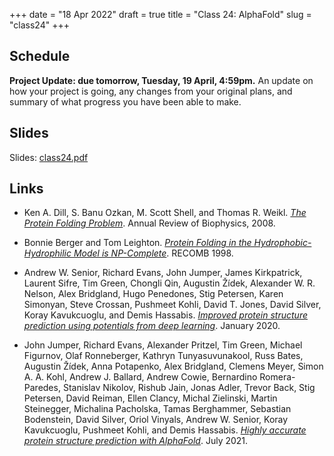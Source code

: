 +++
date = "18 Apr 2022"
draft = true
title = "Class 24: AlphaFold"
slug = "class24"
+++

## Schedule

**Project Update: due tomorrow, Tuesday, 19 April, 4:59pm.** An update on how your project is going, any changes from your original plans, and summary of what progress you have been able to make.

## Slides

Slides: [class24.pdf]()

## Links

- Ken A. Dill, S. Banu Ozkan, M. Scott Shell, and Thomas R. Weikl. [_The Protein Folding Problem_](docs/dill08.pdf). Annual Review of Biophysics, 2008.

- Bonnie Berger and Tom Leighton. [_Protein Folding in the Hydrophobic-Hydrophilic Model is NP-Complete_](/docs/berger1998.pdf). RECOMB 1998.

- Andrew W. Senior, Richard Evans, John Jumper, James Kirkpatrick, Laurent Sifre, Tim Green, Chongli Qin, Augustin Žídek, Alexander W. R. Nelson, Alex Bridgland, Hugo Penedones, Stig Petersen, Karen Simonyan, Steve Crossan, Pushmeet Kohli, David T. Jones, David Silver, Koray Kavukcuoglu, and Demis Hassabis. [_Improved protein structure prediction using potentials from deep learning_](/docs/alphafold1-senior2020.pdf). January 2020.

- John Jumper, Richard Evans, Alexander Pritzel, Tim Green, Michael Figurnov, Olaf Ronneberger, Kathryn Tunyasuvunakool, Russ Bates, Augustin Žídek, Anna Potapenko, Alex Bridgland, Clemens Meyer, Simon A. A. Kohl, Andrew J. Ballard, Andrew Cowie, Bernardino Romera-Paredes, Stanislav Nikolov, Rishub Jain, Jonas Adler, Trevor Back, Stig Petersen, David Reiman, Ellen Clancy, Michal Zielinski, Martin Steinegger, Michalina Pacholska, Tamas Berghammer, Sebastian Bodenstein, David Silver, Oriol Vinyals, Andrew W. Senior, Koray Kavukcuoglu, Pushmeet Kohli, and Demis Hassabis. [_Highly accurate protein structure prediction with AlphaFold_](/docs/alphafold2-jumper2021.pdf). July 2021.



